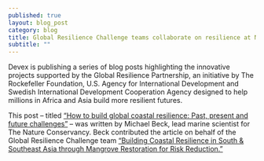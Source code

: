 ```yaml
---
published: true
layout: blog_post
category: blog
title: Global Resilience Challenge teams collaborate on resilience at Nairobi Regional Workshop
subtitle: ""
---
```


Devex is publishing a series of blog posts highlighting the innovative projects supported by the Global Resilience Partnership, an initiative by The Rockefeller Foundation, U.S. Agency for International Development and Swedish International Development Cooperation Agency designed to help millions in Africa and Asia build more resilient futures.

This post – titled <a href=https://www.devex.com/news/how-to-build-global-coastal-resilience-past-present-and-future-challenges-86130>“How to build global coastal resilience: Past, present and future challenges”</a> – was written by Michael Beck, lead marine scientist for The Nature Conservancy. Beck contributed the article on behalf of the Global Resilience Challenge team <a href=http://www.globalresiliencepartnership.org/teams/building-coastal-resilience/>“Building Coastal Resilience in South & Southeast Asia through Mangrove Restoration for Risk Reduction.”</a> 

